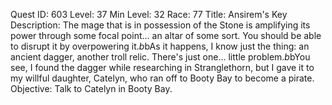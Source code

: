 Quest ID: 603
Level: 37
Min Level: 32
Race: 77
Title: Ansirem's Key
Description: The mage that is in possession of the Stone is amplifying its power through some focal point... an altar of some sort. You should be able to disrupt it by overpowering it.$b$bAs it happens, I know just the thing: an ancient dagger, another troll relic. There's just one... little problem.$b$bYou see, I found the dagger while researching in Stranglethorn, but I gave it to my willful daughter, Catelyn, who ran off to Booty Bay to become a pirate.
Objective: Talk to Catelyn in Booty Bay.
